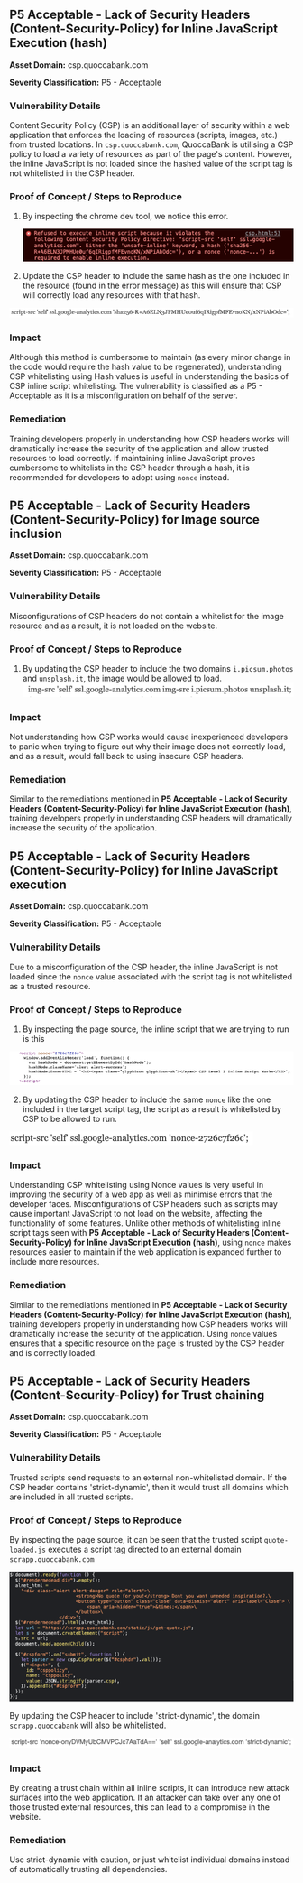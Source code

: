 ## P5 Acceptable - Lack of Security Headers (Content-Security-Policy) for Inline JavaScript Execution (hash)

**Asset Domain:** csp.quoccabank.com

**Severity Classification:** P5 - Acceptable

### Vulnerability Details

Content Security Policy (CSP) is an additional layer of security within a web application that enforces the loading of resources (scripts, images, etc.) from trusted locations. In `csp.quoccabank.com`, QuoccaBank is utilising a CSP policy to load a variety of resources as part of the page's content. However, the inline JavaScript is not loaded since the hashed value of the script tag is not whitelisted in the CSP header.

### Proof of Concept / Steps to Reproduce

1. By inspecting the chrome dev tool, we notice this error.

   ![](./images/csp-6.png) 

2. Update the CSP header to include the same hash as the one included in the resource (found in the error message) as this will ensure that CSP will correctly load any resources with that hash.

![](./images/csp-7.png)

### Impact

Although this method is cumbersome to maintain (as every minor change in the code would require the hash value to be regenerated), understanding CSP whitelisting using Hash values is useful in understanding the basics of CSP inline script whitelisting. The vulnerability is classified as a P5 - Acceptable as it is a misconfiguration on behalf of the server.

### Remediation

Training developers properly in understanding how CSP headers works will dramatically increase the security of the application and allow trusted resources to load correctly. If maintaining inline JavaScript proves cumbersome to whitelists in the CSP header through a hash, it is recommended for developers to adopt using `nonce` instead.

## P5 Acceptable - Lack of Security Headers (Content-Security-Policy) for Image source inclusion

**Asset Domain:** csp.quoccabank.com

**Severity Classification:** P5 - Acceptable

### Vulnerability Details

Misconfigurations of CSP headers do not contain a whitelist for the image resource and as a result, it is not loaded on the website. 

### Proof of Concept / Steps to Reproduce

1. By updating the CSP header to include the two domains `i.picsum.photos` and `unsplash.it`, the image would be allowed to load.
	![](./images/csp-1.png)

### Impact

Not understanding how CSP works would cause inexperienced developers to panic when trying to figure out why their image does not correctly load, and as a result, would fall back to using insecure CSP headers.

### Remediation

Similar to the remediations mentioned in **P5 Acceptable - Lack of Security Headers (Content-Security-Policy) for Inline JavaScript Execution (hash)**, training developers properly in understanding CSP headers will dramatically increase the security of the application.


## P5 Acceptable - Lack of Security Headers (Content-Security-Policy) for Inline JavaScript execution

**Asset Domain:** csp.quoccabank.com

**Severity Classification:** P5 - Acceptable

### Vulnerability Details

Due to a misconfiguration of the CSP header, the inline JavaScript is not loaded since the `nonce` value associated with the script tag is not whitelisted as a trusted resource.

### Proof of Concept / Steps to Reproduce

1. By inspecting the page source, the inline script that we are trying to run is this

![](./images/csp-3.png)

2. By updating the CSP header to include the same `nonce` like the one included in the target script tag, the script as a result is whitelisted by CSP to be allowed to run.

  ![](./images/csp-2.png)

### Impact

Understanding CSP whitelisting using Nonce values is very useful in improving the security of a web app as well as minimise errors that the developer faces. Misconfigurations of CSP headers such as scripts may cause important JavaScript to not load on the website, affecting the functionality of some features. Unlike other methods of whitelisting inline script tags seen with **P5 Acceptable - Lack of Security Headers (Content-Security-Policy) for Inline JavaScript Execution (hash)**, using `nonce` makes resources easier to maintain if the web application is expanded further to include more resources.

### Remediation

Similar to the remediations mentioned in **P5 Acceptable - Lack of Security Headers (Content-Security-Policy) for Inline JavaScript Execution (hash)**, training developers properly in understanding how CSP headers works will dramatically increase the security of the application. Using `nonce` values ensures that a specific resource on the page is trusted by the CSP header and is correctly loaded.

## P5 Acceptable - Lack of Security Headers (Content-Security-Policy) for Trust chaining

**Asset Domain:** csp.quoccabank.com

**Severity Classification:** P5 - Acceptable

### Vulnerability Details

Trusted scripts send requests to an external non-whitelisted domain. If the CSP header contains 'strict-dynamic', then it would trust all domains which are included in all trusted scripts.

### Proof of Concept / Steps to Reproduce

By inspecting the page source, it can be seen that the trusted script `quote-loaded.js` executes a script tag directed to an external domain `scrapp.quoccabank.com` 

![](./images/csp-4.png)

By updating the CSP header to include 'strict-dynamic', the domain `scrapp.quoccabank` will also be whitelisted.

![](./images/csp-5.png)

### Impact

By creating a trust chain within all inline scripts, it can introduce new attack surfaces into the web application. If an attacker can take over any one of those trusted external resources, this can lead to a compromise in the website.

### Remediation

Use strict-dynamic with caution, or just whitelist individual domains instead of automatically trusting all dependencies.

